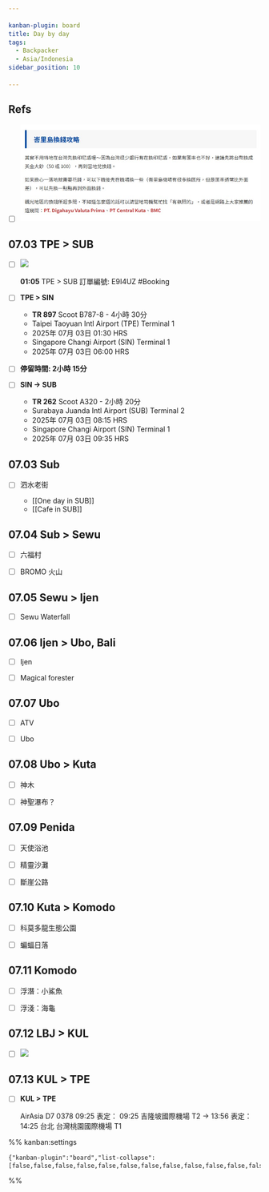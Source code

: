 ```yaml
---

kanban-plugin: board
title: Day by day
tags:
  - Backpacker
  - Asia/Indonesia
sidebar_position: 10

---
```


## Refs

- [ ] ![](./assets/messageImage_1750599387418.jpg)


## 07.03 TPE > SUB

- [ ] ![](https://lh3.googleusercontent.com/pw/AP1GczPugq9OagBkXc2vbfMEVUG8-gEeUZbQLR6_Ul254bv-BWk2aCgsPY8LuWWpxQXNvTxZonorPG_fsqbhWb49RYpIFJq0ewxJ8astzp1YTkVxA5rGpqFf8mf-YyMCWXE-gLoXs13k3qftUApbRFvNYwSHOQ=w463-h171-s-no-gm?authuser=0)
	
	__01:05__ TPE > SUB
	訂單編號: E9I4UZ
	#Booking
- [ ] __TPE > SIN__ 
	- __TR 897__ Scoot B787-8 - 4小時 30分
	- Taipei Taoyuan Intl Airport (TPE) Terminal 1
	- 2025年 07月 03日 01:30 HRS
	- Singapore Changi Airport (SIN) Terminal 1
	- 2025年 07月 03日 06:00 HRS
- [ ] __停留時間: 2小時 15分__
- [ ] __SIN -> SUB__
	- __TR 262__ Scoot A320 - 2小時 20分
	- Surabaya Juanda Intl Airport (SUB) Terminal 2
	- 2025年 07月 03日 08:15 HRS	
	- Singapore Changi Airport (SIN) Terminal 1
	- 2025年 07月 03日 09:35 HRS


## 07.03 Sub

- [ ] 泗水老街
	
	- [[One day in SUB]]
	- [[Cafe in SUB]]


## 07.04 Sub > Sewu

- [ ] 六福村
- [ ] BROMO 火山


## 07.05 Sewu > Ijen

- [ ] Sewu Waterfall


## 07.06 Ijen > Ubo, Bali

- [ ] Ijen
- [ ] Magical forester


## 07.07 Ubo

- [ ] ATV
- [ ] Ubo


## 07.08 Ubo > Kuta

- [ ] 神木
- [ ] 神聖瀑布？


## 07.09 Penida

- [ ] 天使浴池
- [ ] 精靈沙灘
- [ ] 斷崖公路


## 07.10 Kuta > Komodo

- [ ] 科莫多龍生態公園
- [ ] 蝙蝠日落


## 07.11 Komodo

- [ ] 浮潛：小鯊魚
- [ ] 浮淺：海龜


## 07.12 LBJ > KUL

- [ ] ![](https://lh3.googleusercontent.com/pw/AP1GczN6EequC6L1bECmsNhWrLoOfvSexIIf5zgqIFgh_dHwECZgSbSjShYiSfIgRJJKk_QoNl_IC5QNyNCmRPOdQ6a4YIqzyYijh_a3rp40E9BAoX-sMWrSJqSz7M-iXpTYHbQ_hKMogdylDvGL8oKticBRLA=w501-h328-s-no-gm?authuser=0)


## 07.13 KUL > TPE

- [ ] __KUL > TPE__
	
	AirAsia D7 0378
	09:25 表定： 09:25
	吉隆坡國際機場 T2
	->
	13:56 表定： 14:25
	台北 台灣桃園國際機場 T1




%% kanban:settings
```
{"kanban-plugin":"board","list-collapse":[false,false,false,false,false,false,false,false,false,false,false,false,false]}
```
%%